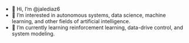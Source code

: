 - 👋 Hi, I’m @jalediaz6
- 👀 I’m interested in autonomous systems, data science, machine learning, and other fields of artificial intelligence.
- 🌱 I’m currently learning reinforcement learning, data-drive control, and system modeling.

<!---
jalediaz6/jalediaz6 is a ✨ special ✨ repository because its `README.md` (this file) appears on your GitHub profile.
You can click the Preview link to take a look at your changes.
--->
